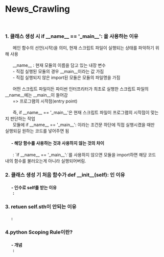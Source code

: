<h1> News_Crawling </h1>

<br>
<h3> 1. 클래스 생성 시 if __name__ == '_main__': 을 사용하는 이유</h3>
<span style="padding-left: 25px"> 메인 함수의 선언(시작)을 의미, 현재 스크립트 파일이 실행되는 상태를 파악하기 위해 사용 <br> </span><br>
<span style="padding-left: 25px"> __name__ : 현재 모듈의 이름을 담고 있는 내장 변수 <br></span>
<span style="padding-left: 25px"> - 직접 실행된 모듈의 경우 __main__이라는 값 가짐 </span><br>
<span style="padding-left: 25px"> - 직접 실행되지 않은 import된 모듈은 모듈의 파일명을 가짐</span><br><br>
<span style="padding-left: 25px"> 어떤 스크립트 파일이든 파이썬 인터프리터가 최초로 실행한 스크립트 파일의 __name__에는 __main__이 들어감</span><br>
<span style="padding-left: 25px"> => 프로그램의 시작점(entry  point)<br> </span><br>
<span style="padding-left: 25px"> 즉, if __name__ == '_main__'은 현재 스크립트 파일이 프로그램의 시작점이 맞는지 판단하는 작업</span><br>
<span style="padding-left: 25px"> 모듈에 if __name__ == '_main__': 이라는 조건문 하단에 직접 실행시켰을 때만 실행되길 원하는 코드를 넣어주면 됨</span>

<h4><span style="padding-left: 20px">- 해당 함수를 사용하는 것과 사용하지 않는 것의 차이 <br> </span></h4>
<span style="padding-left: 25px"> : `if __name__ == '_main__':`를 사용하지 않으면 모듈을 import하면 해당 코드 내의 함수를 불러오는게 아니라 실행되어버림.<br></span>

<h3> 2. 클래스 생성 기 처음 함수가 def __init__(self): 인 이유 </h3>
<h4>
<span style="padding-left: 20px">- 인수로 self를 받는 이유 <br> </span>
<span style="padding-left: 25px"> : <br>

</span>

</h4>
<h3> 3. retuen self.sth이 안되는 이유 </h3>
<h4>
<span style="padding-left: 20px"> : <br>

</span>
</h4>
<h3> 4.python Scoping Rule이란? </h3>
<h4>
<span style="padding-left: 20px">- 개념 <br> </span>
<span style="padding-left: 25px"> : <br>

</span>

